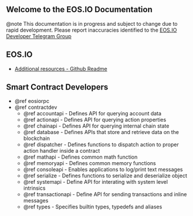 Welcome to the EOS.IO Documentation
-----------------------------------

@note This documentation is in progress and subject to change due to rapid development. Please report inaccuracies identified to the [EOS.IO Developer Telegram Group](https://t.me/joinchat/EaEnSUPktgfoI-XPfMYtcQ)

## EOS.IO
 - [Additional resources - Github Readme](https://github.com/EOSIO/eos#readme)

## Smart Contract Developers
- @ref eosiorpc
- @ref contractdev
	- @ref accountapi - Defines API for querying account data
	- @ref actionapi - Defines API for querying action properties
	- @ref chainapi - Defines API for querying internal chain state
	- @ref database - Defines APIs that store and retrieve data on the blockchain
    - @ref dispatcher - Defines functions to dispatch action to proper action handler inside a contract
	- @ref mathapi - Defines common math function
	- @ref memoryapi - Defines common memory functions
	- @ref consoleapi - Enables applications to log/print text messages
	- @ref serialize - Defines functions to serialize and deserialize object
	- @ref systemapi - 	Define API for interating with system level intrinsics
	- @ref transactionapi - Define API for sending transactions and inline messages
	- @ref types - Specifies builtin types, typedefs and aliases
	
	
